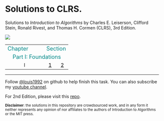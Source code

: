 # Solutions to CLRS.
Solutions to *Introduction to Algorithms* by Charles E. Leiserson, Clifford Stein, Ronald Rivest, and Thomas H. Cormen (CLRS), 3rd Edition.

![](https://images-na.ssl-images-amazon.com/images/I/513P8XoCAEL._AC_SY400_.jpg)

<table class="table table-bordered table-striped table-condensed">
    <tr>
        <td><font size="4px" color="#0x888888">Chapter</font></td>
	    <td align = "center" colspan='20' width = "100%"><font size="4px" color="#0x888888">Section</font></td>
    </tr>
    <tr> <td align = "center" colspan='20' width = "100%"><font size="4px" color="#0x888888">Part I: Foundations</font></td></tr>
       <tr>
    	<td align="center">I</td>
		<td align="center"><a href="./C01-The-Role-of-Algorithms-in-Computing/1.1.md"><font color="black">1</font></td>
        <td align="center"><a href="./C01-The-Role-of-Algorithms-in-Computing/1.2.md"><font color="black">2</font></td>
    </tr>
</table>

***
Follow [@louis1992](https://github.com/gzc) on github to help finish this task.
You can also subscribe my [youtube channel](https://www.youtube.com/channel/UCAvvkYnRNyObcHzOCaVgSrQ).

For 2nd Edition, please visit this [repo](https://github.com/gzc/CLRS).

<sub>**Disclaimer**: the solutions in this repository are crowdsourced work, and in any form it neither represents any opinion of nor affiliates to the authors of Introduction to Algorithms or the MIT press.<sub>